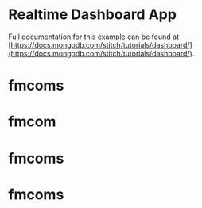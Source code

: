 # Realtime Dashboard App

Full documentation for this example can be found at [https://docs.mongodb.com/stitch/tutorials/dashboard/](https://docs.mongodb.com/stitch/tutorials/dashboard/).
# fmcoms
# fmcom
# fmcoms
# fmcoms
